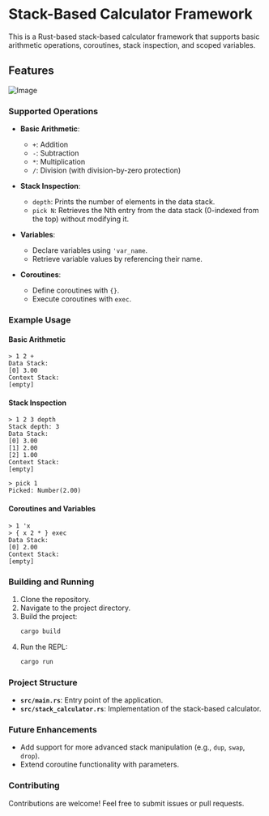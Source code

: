 # Stack-Based Calculator Framework

This is a Rust-based stack-based calculator framework that supports basic arithmetic operations, coroutines, stack inspection, and scoped variables.

## Features

![Image](resources/Untitled3.png)

### Supported Operations
- **Basic Arithmetic**:
  - `+`: Addition
  - `-`: Subtraction
  - `*`: Multiplication
  - `/`: Division (with division-by-zero protection)

- **Stack Inspection**:
  - `depth`: Prints the number of elements in the data stack.
  - `pick N`: Retrieves the Nth entry from the data stack (0-indexed from the top) without modifying it.

- **Variables**:
  - Declare variables using `'var_name`.
  - Retrieve variable values by referencing their name.

- **Coroutines**:
  - Define coroutines with `{}`.
  - Execute coroutines with `exec`.

### Example Usage
#### Basic Arithmetic
```plaintext
> 1 2 +
Data Stack:
[0] 3.00
Context Stack:
[empty]
```

#### Stack Inspection
```plaintext
> 1 2 3 depth
Stack depth: 3
Data Stack:
[0] 3.00
[1] 2.00
[2] 1.00
Context Stack:
[empty]

> pick 1
Picked: Number(2.00)
```

#### Coroutines and Variables
```plaintext
> 1 'x
> { x 2 * } exec
Data Stack:
[0] 2.00
Context Stack:
[empty]
```

### Building and Running
1. Clone the repository.
2. Navigate to the project directory.
3. Build the project:
   ```bash
   cargo build
   ```
4. Run the REPL:
   ```bash
   cargo run
   ```

### Project Structure
- **`src/main.rs`**:
  Entry point of the application.
- **`src/stack_calculator.rs`**:
  Implementation of the stack-based calculator.

### Future Enhancements
- Add support for more advanced stack manipulation (e.g., `dup`, `swap`, `drop`).
- Extend coroutine functionality with parameters.

### Contributing
Contributions are welcome! Feel free to submit issues or pull requests.

